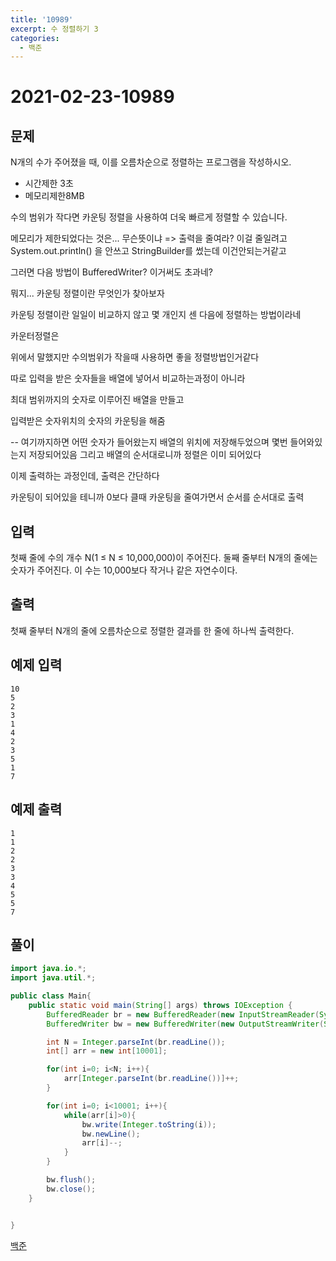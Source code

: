 ```yaml
---
title: '10989'
excerpt: 수 정렬하기 3
categories:
  - 백준
---
```


# 2021-02-23-10989

## 문제

N개의 수가 주어졌을 때, 이를 오름차순으로 정렬하는 프로그램을 작성하시오.

* 시간제한 3초
* 메모리제한8MB

수의 범위가 작다면 카운팅 정렬을 사용하여 더욱 빠르게 정렬할 수 있습니다.

메모리가 제한되었다는 것은... 무슨뜻이냐 =&gt; 출력을 줄여라? 이걸 줄일려고 System.out.println\(\) 을 안쓰고 StringBuilder를 썼는데 이건안되는거같고

그러면 다음 방법이 BufferedWriter? 이거써도 초과네?

뭐지... 카운팅 정렬이란 무엇인가 찾아보자

카운팅 정렬이란 일일이 비교하지 않고 몇 개인지 센 다음에 정렬하는 방법이라네

카운터정렬은

위에서 말했지만 수의범위가 작을때 사용하면 좋을 정렬방법인거같다

따로 입력을 받은 숫자들을 배열에 넣어서 비교하는과정이 아니라

최대 범위까지의 숫자로 이루어진 배열을 만들고

입력받은 숫자위치의 숫자의 카운팅을 해줌

-- 여기까지하면 어떤 숫자가 들어왔는지 배열의 위치에 저장해두었으며 몇번 들어와있는지 저장되어있음 그리고 배열의 순서대로니까 정렬은 이미 되어있다

이제 출력하는 과정인데, 출력은 간단하다

카운팅이 되어있을 테니까 0보다 클때 카운팅을 줄여가면서 순서를 순서대로 출력

## 입력

첫째 줄에 수의 개수 N\(1 ≤ N ≤ 10,000,000\)이 주어진다. 둘째 줄부터 N개의 줄에는 숫자가 주어진다. 이 수는 10,000보다 작거나 같은 자연수이다.

## 출력

첫째 줄부터 N개의 줄에 오름차순으로 정렬한 결과를 한 줄에 하나씩 출력한다.

## 예제 입력

```text
10
5
2
3
1
4
2
3
5
1
7
```

## 예제 출력

```text
1
1
2
2
3
3
4
5
5
7
```

## 풀이

```java
import java.io.*;
import java.util.*;

public class Main{
    public static void main(String[] args) throws IOException {
        BufferedReader br = new BufferedReader(new InputStreamReader(System.in));
        BufferedWriter bw = new BufferedWriter(new OutputStreamWriter(System.out));

        int N = Integer.parseInt(br.readLine());
        int[] arr = new int[10001];

        for(int i=0; i<N; i++){
            arr[Integer.parseInt(br.readLine())]++;
        }

        for(int i=0; i<10001; i++){
            while(arr[i]>0){
                bw.write(Integer.toString(i));
                bw.newLine();
                arr[i]--;
            }
        }

        bw.flush();
        bw.close();
    }


}
```

[백준](https://www.acmicpc.net/problem/10989)

